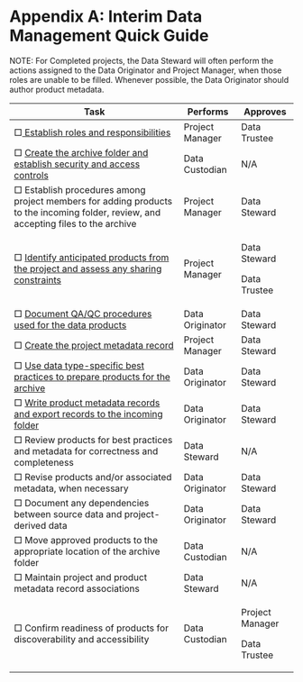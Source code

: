 # Appendix A: Interim Data Management Quick Guide

NOTE: For Completed projects, the Data Steward will often perform the actions assigned to the Data Originator and Project Manager, when those roles are unable to be filled. Whenever possible, the Data Originator should author product metadata.

| Task                                                                                                                                                                            | Performs        | Approves                                   |
| ------------------------------------------------------------------------------------------------------------------------------------------------------------------------------- | --------------- | ------------------------------------------ |
| □[ Establish roles and responsibilities](four-fundamental-activities-of-data-management/establish-roles-and-responsibilities.md)                                                | Project Manager | Data Trustee                               |
| □ [Create the archive folder and establish security and access controls](four-fundamental-activities-of-data-management/security-and-preservation.md)                           | Data Custodian  | N/A                                        |
| □ Establish procedures among project members for adding products to the incoming folder, review, and accepting files to the archive                                             | Project Manager | Data Steward                               |
| □ [Identify anticipated products from the project and assess any sharing constraints](background/definition-of-project-and-product-aka-data-resources.md)                       | Project Manager | <p>Data Steward </p><p>Data Trustee</p>    |
| □ [Document QA/QC procedures used for the data products](four-fundamental-activities-of-data-management/quality-management.md)                                                  | Data Originator | Data Steward                               |
| □ [Create the project metadata record](https://ak-region-dst.gitbook.io/alaska-region-mdeditor-interim-user-guide/project-entry-guidance)                                       | Project Manager | Data Steward                               |
| □ [Use data type-specific best practices to prepare products for the archive](acquire/common-data-types/best-practices-for-common-data-types/)                                  | Data Originator | Data Steward                               |
| □ [Write product metadata records and export records to the incoming folder](https://ak-region-dst.gitbook.io/alaska-region-mdeditor-interim-user-guide/product-entry-guidance) | Data Originator | Data Steward                               |
| □ Review products for best practices and metadata for correctness and completeness                                                                                              | Data Steward    | N/A                                        |
| □ Revise products and/or associated metadata, when necessary                                                                                                                    | Data Originator | Data Steward                               |
| □ Document any dependencies between source data and project-derived data                                                                                                        | Data Originator | Data Steward                               |
| □ Move approved products to the appropriate location of the archive folder                                                                                                      | Data Custodian  | N/A                                        |
| □ Maintain project and product metadata record associations                                                                                                                     | Data Steward    | N/A                                        |
| □ Confirm readiness of products for discoverability and accessibility                                                                                                           | Data Custodian  | <p>Project Manager </p><p>Data Trustee</p> |
